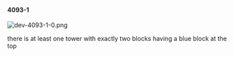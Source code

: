 #### 4093-1
![dev-4093-1-0.png](https://github.com/lil-lab/nlvr/raw/master/nlvr/dev/images/5/dev-4093-1-0.png "dev-4093-1-0.png")

there is at least one tower with exactly two blocks having a blue block at the top
